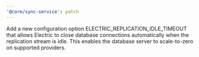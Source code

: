 ```yaml
---
'@core/sync-service': patch
---
```


Add a new configuration option ELECTRIC_REPLICATION_IDLE_TIMEOUT that allows Electric to close database connections automatically when the replication stream is idle. This enables the database server to scale-to-zero on supported providers.
